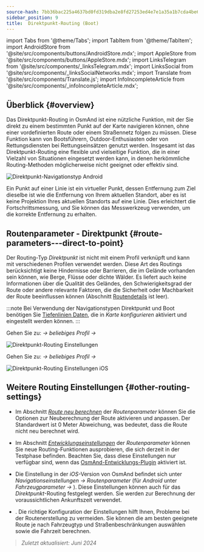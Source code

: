 ```yaml
---
source-hash: 7bb36bac225a4637bd0fd319dba2e8fd27253ed4e7e1a35a1b7cda4be6a24614
sidebar_position: 9
title:  Direktpunkt-Routing (Boot)
---
```

import Tabs from '@theme/Tabs';
import TabItem from '@theme/TabItem';
import AndroidStore from '@site/src/components/buttons/AndroidStore.mdx';
import AppleStore from '@site/src/components/buttons/AppleStore.mdx';
import LinksTelegram from '@site/src/components/_linksTelegram.mdx';
import LinksSocial from '@site/src/components/_linksSocialNetworks.mdx';
import Translate from '@site/src/components/Translate.js';
import InfoIncompleteArticle from '@site/src/components/_infoIncompleteArticle.mdx';



## Überblick {#overview}

Das Direktpunkt-Routing in OsmAnd ist eine nützliche Funktion, mit der Sie direkt zu einem bestimmten Punkt auf der Karte navigieren können, ohne einer vordefinierten Route oder einem Straßennetz folgen zu müssen. Diese Funktion kann von Bootsführern,
Outdoor-Enthusiasten oder von Rettungsdiensten bei Rettungseinsätzen genutzt werden. Insgesamt ist das Direktpunkt-Routing eine flexible und vielseitige Funktion, die in einer Vielzahl von Situationen eingesetzt werden kann, in denen herkömmliche Routing-Methoden möglicherweise nicht geeignet oder effektiv sind.

![Direktpunkt-Navigationstyp Android](@site/static/img/navigation/boat/direct_navigation_type_android.png)

Ein Punkt auf einer Linie ist ein virtueller Punkt, dessen Entfernung zum Ziel dieselbe ist wie die Entfernung von Ihrem aktuellen Standort, aber es ist keine Projektion Ihres aktuellen Standorts auf eine Linie. Dies erleichtert die Fortschrittsmessung, und Sie können das Messwerkzeug verwenden, um die korrekte Entfernung zu erhalten.


## Routenparameter - Direktpunkt {#route-parameters---direct-to-point}

Der Routing-Typ *Direktpunkt* ist nicht mit einem Profil verknüpft und kann mit verschiedenen Profilen verwendet werden.
Diese Art des Routings berücksichtigt keine Hindernisse oder Barrieren, die im Gelände vorhanden sein können, wie Berge, Flüsse oder dichte Wälder. Es liefert auch keine Informationen über die Qualität des Geländes, den Schwierigkeitsgrad der Route oder andere relevante Faktoren, die die Sicherheit oder Machbarkeit der Route beeinflussen können (Abschnitt [Routendetails](../setup/route-details.md) ist leer).

:::note
Bei Verwendung der Navigationstypen Direktpunkt und Boot benötigen Sie [Tiefenlinien Daten](../../plugins/nautical-charts.md#nautical-map-style), die in *Karte konfigurieren* aktiviert und eingestellt werden können.
:::

<Tabs groupId="operating-systems">

<TabItem value="android" label="Android">

Gehen Sie zu: *<Translate android="true" ids="shared_string_menu,shared_string_settings"/> → beliebiges Profil → <Translate android="true" ids="routing_settings_2,nav_type_hint"/>*

![Direktpunkt-Routing Einstellungen](@site/static/img/navigation/routing/direct_to_point_routing_3_andr.png)

</TabItem>

<TabItem value="ios" label="iOS">

Gehen Sie zu: *<Translate android="true" ids="shared_string_menu,shared_string_settings"/> → beliebiges Profil → <Translate android="true" ids="routing_settings_2,nav_type_hint"/>*

![Direktpunkt-Routing Einstellungen iOS](@site/static/img/navigation/routing/direct_to_point_ios.png)

</TabItem>

</Tabs>


## Weitere Routing Einstellungen {#other-routing-settings}

- Im Abschnitt [*Route neu berechnen*](../../navigation/guidance/navigation-settings.md#recalculate-route) der *Routenparameter* können Sie die Optionen zur Neuberechnung der Route aktivieren und anpassen. Der Standardwert ist 0 Meter Abweichung, was bedeutet, dass die Route nicht neu berechnet wird.

- Im Abschnitt [*Entwicklungseinstellungen*](../guidance/navigation-settings.md#development-settings) der *Routenparameter* können Sie neue Routing-Funktionen ausprobieren, die sich derzeit in der Testphase befinden. Beachten Sie, dass diese Einstellungen nur verfügbar sind, wenn das [OsmAnd-Entwicklungs-Plugin](../../plugins/development.md) aktiviert ist.

- Die Einstellung *[<Translate ios="true" ids="road_speeds"/>](../guidance/navigation-settings.md#road-speeds)* in der *iOS*-Version von OsmAnd befindet sich unter *Navigationseinstellungen → Routenparameter* (für *Android* unter *Fahrzeugparameter → [<Translate android="true" ids="default_speed_setting_title"/>](../guidance/navigation-settings.md#default-speed--road-speeds)*). Diese Einstellungen können auch für das *Direktpunkt*-Routing festgelegt werden. Sie werden zur Berechnung der voraussichtlichen Ankunftszeit verwendet.

- *[<Translate ios="true" ids="vehicle_parameters"/>](../guidance/navigation-settings.md#vehicle-parameters)*. Die richtige Konfiguration der Einstellungen hilft Ihnen, Probleme bei der Routenerstellung zu vermeiden. Sie können die am besten geeignete Route je nach Fahrzeugtyp und Straßenbeschränkungen auswählen sowie die Fahrzeit berechnen.

> *Zuletzt aktualisiert: Juni 2024*